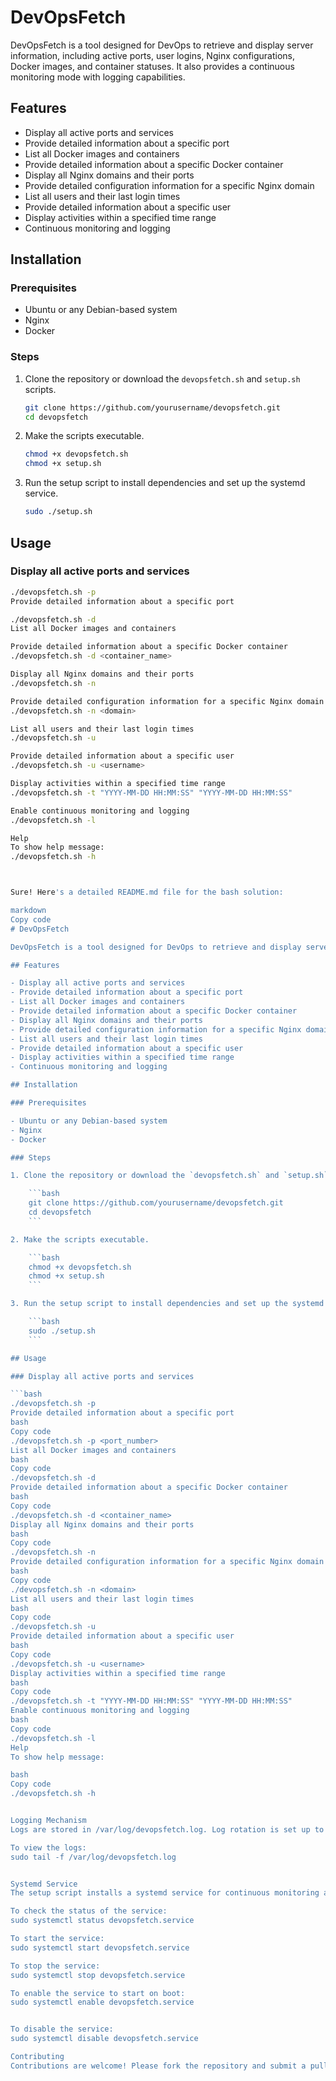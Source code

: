 # DevOpsFetch

DevOpsFetch is a tool designed for DevOps to retrieve and display server information, including active ports, user logins, Nginx configurations, Docker images, and container statuses. It also provides a continuous monitoring mode with logging capabilities.

## Features

- Display all active ports and services
- Provide detailed information about a specific port
- List all Docker images and containers
- Provide detailed information about a specific Docker container
- Display all Nginx domains and their ports
- Provide detailed configuration information for a specific Nginx domain
- List all users and their last login times
- Provide detailed information about a specific user
- Display activities within a specified time range
- Continuous monitoring and logging

## Installation

### Prerequisites

- Ubuntu or any Debian-based system
- Nginx
- Docker

### Steps

1. Clone the repository or download the `devopsfetch.sh` and `setup.sh` scripts.

    ```bash
    git clone https://github.com/yourusername/devopsfetch.git
    cd devopsfetch
    ```

2. Make the scripts executable.

    ```bash
    chmod +x devopsfetch.sh
    chmod +x setup.sh
    ```

3. Run the setup script to install dependencies and set up the systemd service.

    ```bash
    sudo ./setup.sh
    ```

## Usage

### Display all active ports and services

```bash
./devopsfetch.sh -p
Provide detailed information about a specific port

./devopsfetch.sh -d
List all Docker images and containers

Provide detailed information about a specific Docker container
./devopsfetch.sh -d <container_name>

Display all Nginx domains and their ports
./devopsfetch.sh -n

Provide detailed configuration information for a specific Nginx domain
./devopsfetch.sh -n <domain>

List all users and their last login times
./devopsfetch.sh -u

Provide detailed information about a specific user
./devopsfetch.sh -u <username>

Display activities within a specified time range
./devopsfetch.sh -t "YYYY-MM-DD HH:MM:SS" "YYYY-MM-DD HH:MM:SS"

Enable continuous monitoring and logging
./devopsfetch.sh -l

Help
To show help message:
./devopsfetch.sh -h



Sure! Here's a detailed README.md file for the bash solution:

markdown
Copy code
# DevOpsFetch

DevOpsFetch is a tool designed for DevOps to retrieve and display server information, including active ports, user logins, Nginx configurations, Docker images, and container statuses. It also provides a continuous monitoring mode with logging capabilities.

## Features

- Display all active ports and services
- Provide detailed information about a specific port
- List all Docker images and containers
- Provide detailed information about a specific Docker container
- Display all Nginx domains and their ports
- Provide detailed configuration information for a specific Nginx domain
- List all users and their last login times
- Provide detailed information about a specific user
- Display activities within a specified time range
- Continuous monitoring and logging

## Installation

### Prerequisites

- Ubuntu or any Debian-based system
- Nginx
- Docker

### Steps

1. Clone the repository or download the `devopsfetch.sh` and `setup.sh` scripts.

    ```bash
    git clone https://github.com/yourusername/devopsfetch.git
    cd devopsfetch
    ```

2. Make the scripts executable.

    ```bash
    chmod +x devopsfetch.sh
    chmod +x setup.sh
    ```

3. Run the setup script to install dependencies and set up the systemd service.

    ```bash
    sudo ./setup.sh
    ```

## Usage

### Display all active ports and services

```bash
./devopsfetch.sh -p
Provide detailed information about a specific port
bash
Copy code
./devopsfetch.sh -p <port_number>
List all Docker images and containers
bash
Copy code
./devopsfetch.sh -d
Provide detailed information about a specific Docker container
bash
Copy code
./devopsfetch.sh -d <container_name>
Display all Nginx domains and their ports
bash
Copy code
./devopsfetch.sh -n
Provide detailed configuration information for a specific Nginx domain
bash
Copy code
./devopsfetch.sh -n <domain>
List all users and their last login times
bash
Copy code
./devopsfetch.sh -u
Provide detailed information about a specific user
bash
Copy code
./devopsfetch.sh -u <username>
Display activities within a specified time range
bash
Copy code
./devopsfetch.sh -t "YYYY-MM-DD HH:MM:SS" "YYYY-MM-DD HH:MM:SS"
Enable continuous monitoring and logging
bash
Copy code
./devopsfetch.sh -l
Help
To show help message:

bash
Copy code
./devopsfetch.sh -h


Logging Mechanism
Logs are stored in /var/log/devopsfetch.log. Log rotation is set up to rotate daily and keep 7 days of logs.

To view the logs:
sudo tail -f /var/log/devopsfetch.log


Systemd Service
The setup script installs a systemd service for continuous monitoring and logging. The service is enabled and started automatically.

To check the status of the service:
sudo systemctl status devopsfetch.service

To start the service:
sudo systemctl start devopsfetch.service

To stop the service:
sudo systemctl stop devopsfetch.service

To enable the service to start on boot:
sudo systemctl enable devopsfetch.service


To disable the service:
sudo systemctl disable devopsfetch.service

Contributing
Contributions are welcome! Please fork the repository and submit a pull request.
